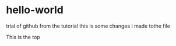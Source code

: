 # hello-world
trial of github from the tutorial
this is some changes i made tothe file
<div> This is the top </div>

